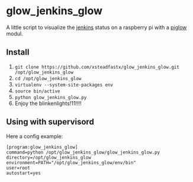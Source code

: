 glow_jenkins_glow
=================

A little script to visualize the [jenkins](http://jenkins-ci.org/) status on a raspberry pi with a [piglow](http://shop.pimoroni.com/products/piglow) modul.

## Install
1. `git clone https://github.com/xsteadfastx/glow_jenkins_glow.git /opt/glow_jenkins_glow`
2. `cd /opt/glow_jenkins_glow`
3. `virtualenv --system-site-packages env`
4. `source bin/active`
5. `python glow_jenkins_glow.py`
6. Enjoy the blinkenlights!11!!!!

## Using with supervisord
Here a config example:

```
[program:glow_jenkins_glow]
command=python /opt/glow_jenkins_glow/glow_jenkins_glow.py
directory=/opt/glow_jenkins_glow
environment=PATH="/opt/glow_jenkins_glow/env/bin"
user=root
autostart=yes
```
